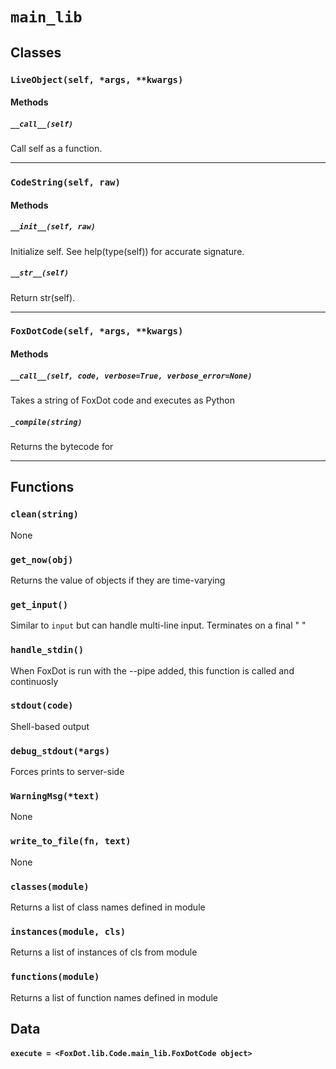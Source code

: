# `main_lib`

## Classes

### `LiveObject(self, *args, **kwargs)`



#### Methods

##### `__call__(self)`

Call self as a function.

---

### `CodeString(self, raw)`



#### Methods

##### `__init__(self, raw)`

Initialize self.  See help(type(self)) for accurate signature.

##### `__str__(self)`

Return str(self).

---

### `FoxDotCode(self, *args, **kwargs)`



#### Methods

##### `__call__(self, code, verbose=True, verbose_error=None)`

Takes a string of FoxDot code and executes as Python 

##### `_compile(string)`

Returns the bytecode for  

---

## Functions

### `clean(string)`

None

### `get_now(obj)`

Returns the value of objects if they are time-varying 

### `get_input()`

Similar to `input` but can handle multi-line input. Terminates on a final "
" 

### `handle_stdin()`

When FoxDot is run with the --pipe added, this function
is called and continuosly   

### `stdout(code)`

Shell-based output 

### `debug_stdout(*args)`

Forces prints to server-side 

### `WarningMsg(*text)`

None

### `write_to_file(fn, text)`

None

### `classes(module)`

Returns a list of class names defined in module 

### `instances(module, cls)`

Returns a list of instances of cls from module 

### `functions(module)`

Returns a list of function names defined in module 

## Data

#### `execute = <FoxDot.lib.Code.main_lib.FoxDotCode object>`

